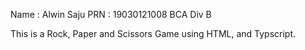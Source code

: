 Name : Alwin Saju
PRN : 19030121008
BCA Div B

This is a Rock, Paper and Scissors Game using HTML, and Typscript.